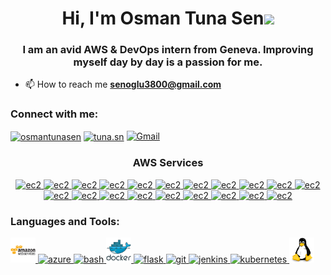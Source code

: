 <h1 align="center">Hi, I'm Osman Tuna Sen<img width="5x" src="https://raw.githubusercontent.com/iampavangandhi/iampavangandhi/master/gifs/Hi.gif"></h1>
<h3 align="center">I am an avid AWS & DevOps intern from Geneva. Improving myself day by day is a passion for me.</h3>

- 📫 How to reach me **senoglu3800@gmail.com**

<h3 align="left">Connect with me:</h3>
<p align="left">
<a href="https://linkedin.com/in/osmantunasen" target="blank"><img align="center" src="https://raw.githubusercontent.com/rahuldkjain/github-profile-readme-generator/master/src/images/icons/Social/linked-in-alt.svg" alt="osmantunasen" height="60" width="40" /></a>
<a href="https://instagram.com/tuna.sn" target="blank"><img align="center" src="https://raw.githubusercontent.com/rahuldkjain/github-profile-readme-generator/master/src/images/icons/Social/instagram.svg" alt="tuna.sn" height="30" width="40" /></a>
<a href="mailto:senoglu3800@gmail.com" target="_blank">
<img src="https://img.shields.io/badge/Gmail-D14836?style=for-the-badge&logo=gmail&logoColor=white" alt="Gmail">
</a>
</p>

<h3 align="center">AWS Services</h3>
<p align="center">
  <a href="https://aws.amazon.com/ec2" target="_blank">
    <img src="https://img.shields.io/badge/EC2-ffa900.svg?style=for-the-badge&logo=amazon-aws&logoColor=white"
      alt="ec2"/>
  </a>
  <a href="https://aws.amazon.com/lambda" target="_blank">
    <img src="https://img.shields.io/badge/Lambda-ffa900.svg?style=for-the-badge&logo=amazon-aws&logoColor=white"
      alt="ec2"/>
  </a>
  <a href="https://docs.aws.amazon.com/elastic-beanstalk" target="_blank">
    <img src="https://img.shields.io/badge/EBS-ffa900.svg?style=for-the-badge&logo=amazon-aws&logoColor=white"
      alt="ec2"/>
  </a>
  <a href="https://docs.aws.amazon.com/ecs/index.html" target="_blank">
    <img src="https://img.shields.io/badge/ECS-ffa900.svg?style=for-the-badge&logo=amazon-aws&logoColor=white"
      alt="ec2"/>
  </a>
  <a href="https://docs.aws.amazon.com/iam/index.html" target="_blank">
    <img src="https://img.shields.io/badge/IAM-be4c44.svg?style=for-the-badge&logo=amazon-aws&logoColor=white"
      alt="ec2"/>
  </a>
  <a href="https://docs.aws.amazon.com/waf/index.html" target="_blank">
    <img src="https://img.shields.io/badge/WAF&Shield-be4c44.svg?style=for-the-badge&logo=amazon-aws&logoColor=white"
      alt="ec2"/>
  </a>
  <a href="https://aws.amazon.com/s3" target="_blank">
    <img src="https://img.shields.io/badge/S3-17b800.svg?style=for-the-badge&logo=amazon-aws&logoColor=white"
      alt="ec2"/>
  </a>
   <a href="https://aws.amazon.com/efs" target="_blank">
    <img src="https://img.shields.io/badge/EFS-17b800.svg?style=for-the-badge&logo=amazon-aws&logoColor=white"
      alt="ec2"/>
  </a>
  <a href="https://docs.aws.amazon.com/cloudformation/index.html" target="_blank">
    <img src="https://img.shields.io/badge/CloudFormation-f73e75.svg?style=for-the-badge&logo=amazon-aws&logoColor=white"
      alt="ec2"/>
  </a>
  <a href="https://docs.aws.amazon.com/cloudwatch/index.html" target="_blank">
    <img src="https://img.shields.io/badge/CloudWatch-f73e75.svg?style=for-the-badge&logo=amazon-aws&logoColor=white"
      alt="ec2"/>
  </a>
  <a href="https://docs.aws.amazon.com/sqs/index.html" target="_blank">
    <img src="https://img.shields.io/badge/SQS-f73e75.svg?style=for-the-badge&logo=amazon-aws&logoColor=white"
      alt="ec2"/>
  </a>
  <a href="https://docs.aws.amazon.com/sns/index.html" target="_blank">
    <img src="https://img.shields.io/badge/SNS-f73e75.svg?style=for-the-badge&logo=amazon-aws&logoColor=white"
      alt="ec2"/>
  </a>
  <a href="https://docs.aws.amazon.com/route53/index.html" target="_blank">
    <img src="https://img.shields.io/badge/Route53-0443f3.svg?style=for-the-badge&logo=amazon-aws&logoColor=white"
      alt="ec2"/>
  </a>
  <a href="https://docs.aws.amazon.com/cloudfront/index.html" target="_blank">
    <img src="https://img.shields.io/badge/CloudFront-0443f3.svg?style=for-the-badge&logo=amazon-aws&logoColor=white"
      alt="ec2"/>
  </a>
  <a href="https://docs.aws.amazon.com/apigateway/index.html" target="_blank">
    <img src="https://img.shields.io/badge/API Gateway-0443f3.svg?style=for-the-badge&logo=amazon-aws&logoColor=white"
      alt="ec2"/>
  </a>
  <a href="https://docs.aws.amazon.com/rds/index.html" target="_blank">
    <img src="https://img.shields.io/badge/RDS-0443f3.svg?style=for-the-badge&logo=amazon-aws&logoColor=white"
      alt="ec2"/>
  </a>
  <a href="https://aws.amazon.com/dynamodb" target="_blank">
    <img src="https://img.shields.io/badge/DynamoDb-0443f3.svg?style=for-the-badge&logo=amazon-aws&logoColor=white"
      alt="ec2"/>
  </a>
  <a href="https://docs.aws.amazon.com/vpc/index.html" target="_blank">
    <img src="https://img.shields.io/badge/VPC-0443f3.svg?style=for-the-badge&logo=amazon-aws&logoColor=white"
      alt="ec2"/>
  </a>
  <a href="https://docs.aws.amazon.com/elasticache/index.html" target="_blank">
    <img src="https://img.shields.io/badge/ElestiCache-0443f3.svg?style=for-the-badge&logo=amazon-aws&logoColor=white"
      alt="ec2"/>
  </a>
  <a href="https://docs.aws.amazon.com/redshift/index.html" target="_blank">
    <img src="https://img.shields.io/badge/Red Shift-0443f3.svg?style=for-the-badge&logo=amazon-aws&logoColor=white"
      alt="ec2"/>
  </a>
</p>
<h3 align="left">Languages and Tools:</h3>
<p align="left"> <a href="https://aws.amazon.com" target="_blank" rel="noreferrer"> <img src="https://raw.githubusercontent.com/devicons/devicon/master/icons/amazonwebservices/amazonwebservices-original-wordmark.svg" alt="aws" width="40" height="40"/> </a> <a href="https://azure.microsoft.com/en-in/" target="_blank" rel="noreferrer"> <img src="https://www.vectorlogo.zone/logos/microsoft_azure/microsoft_azure-icon.svg" alt="azure" width="40" height="40"/> </a> <a href="https://www.gnu.org/software/bash/" target="_blank" rel="noreferrer"> <img src="https://www.vectorlogo.zone/logos/gnu_bash/gnu_bash-icon.svg" alt="bash" width="40" height="40"/> </a> <a href="https://www.docker.com/" target="_blank" rel="noreferrer"> <img src="https://raw.githubusercontent.com/devicons/devicon/master/icons/docker/docker-original-wordmark.svg" alt="docker" width="40" height="40"/> </a> <a href="https://flask.palletsprojects.com/" target="_blank" rel="noreferrer"> <img src="https://www.vectorlogo.zone/logos/pocoo_flask/pocoo_flask-icon.svg" alt="flask" width="40" height="40"/> </a> <a href="https://git-scm.com/" target="_blank" rel="noreferrer"> <img src="https://www.vectorlogo.zone/logos/git-scm/git-scm-icon.svg" alt="git" width="40" height="40"/> </a> <a href="https://www.jenkins.io" target="_blank" rel="noreferrer"> <img src="https://www.vectorlogo.zone/logos/jenkins/jenkins-icon.svg" alt="jenkins" width="40" height="40"/> </a> <a href="https://kubernetes.io" target="_blank" rel="noreferrer"> <img src="https://www.vectorlogo.zone/logos/kubernetes/kubernetes-icon.svg" alt="kubernetes" width="40" height="40"/> </a> <a href="https://www.linux.org/" target="_blank" rel="noreferrer"> <img src="https://raw.githubusercontent.com/devicons/devicon/master/icons/linux/linux-original.svg" alt="linux" width="40" height="40"/> </a> </p>
